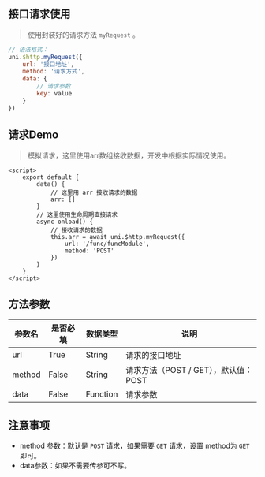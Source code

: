 ## 接口请求使用

> 使用封装好的请求方法 `myRequest` 。

```js
// 语法格式：
uni.$http.myRequest({
    url: '接口地址',
    method: '请求方式',
    data: {
        // 请求参数
        key: value
    }
})
```



## 请求Demo

> 模拟请求，这里使用arr数组接收数据，开发中根据实际情况使用。

```vue
<script>
	export default {
        data() {
            // 这里用 arr 接收请求的数据
			arr: []
        }
        // 这里使用生命周期直接请求
        async onload() {
            // 接收请求的数据
            this.arr = await uni.$http.myRequest({
                url: '/func/funcModule',
                method: 'POST'
            })
        }
    }
</script>
```



## 方法参数

| 参数名 | 是否必填 | 数据类型 | 说明                                 |
| ------ | -------- | -------- | ------------------------------------ |
| url    | True     | String   | 请求的接口地址                       |
| method | False    | String   | 请求方法（POST / GET），默认值：POST |
| data   | False    | Function | 请求参数                             |



## 注意事项

- method 参数：默认是 `POST` 请求，如果需要 `GET` 请求，设置 method为 `GET` 即可。
- data参数：如果不需要传参可不写。



